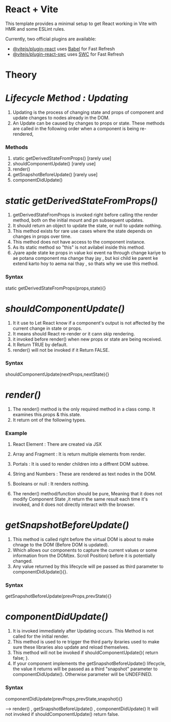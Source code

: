 # React + Vite

This template provides a minimal setup to get React working in Vite with HMR and some ESLint rules.

Currently, two official plugins are available:

- [@vitejs/plugin-react](https://github.com/vitejs/vite-plugin-react/blob/main/packages/plugin-react/README.md) uses [Babel](https://babeljs.io/) for Fast Refresh
- [@vitejs/plugin-react-swc](https://github.com/vitejs/vite-plugin-react-swc) uses [SWC](https://swc.rs/) for Fast Refresh


# Theory

# _Lifecycle Method : Updating_

1. Updating is the process of changing state and props of component and update changes to nodes already in the DOM.
2. An Update can be caused by changes to props or state. These methods are called in the following order when a component is being re-rendered,

<h3>Methods</h3>

1. static getDerivedStateFromProps() [rarely use]
2. shouldComponentUpdate() [rarely use]
3. render()
4. getSnapshotBeforeUpdate() [rarely use]
5. componentDidUpdate()

# _static getDerivedStateFromProps()_

1. getDerivedStateFromProps is invoked right before calling tthe render method, both on the initial mount and pn subsequent updates. 
2. It should return an object to update the state, or null to update nothing. 
3. This method exists for rare use cases where the state depends on changes in props over time. 
4. This method does not have access to the component instance.
5. As its static method so "this" is not avilabel inside this method.
6. Jyare apde state ke props in value koi event na through change kariye to ae potana component ma change thay jay , but koi child ke parent ke extend karto hoy to aema nai thay , so thats why we use this method.

<h3>Syntax</h3>

static getDerivedStateFromProps(props,state){}

# _shouldComponentUpdate()_

1. It it use to Let React know if a component's output is not affected by the current change in state or props.
2. It means should React re-render or it cann skip rendering.
3. it invoked before render() when new props or state are being received.
4. It Return TRUE by default.
5. render() will not be invoked if it Return FALSE.

<h3>Syntax</h3>

shouldComponentUpdate(nextProps,nextState){}

# _render()_

1. The render() method is the only required method in a class comp. It examines this.props & this.state.
2. It return ont of the following types.

<h3>Example</h3>

1. React Element :  There are created via JSX
2. Array and Fragment : It is return multiple elements from render.
3. Portals : It is used to render children into a diffrent DOM subtree.
4. String and Numbers : These are rendered as text nodes in the DOM.
5. Booleans or null : It renders nothing.

3. The render() method/function should be pure, Meaning that it does not modify Component State ,it return the same result each time it's invoked, and it does not directly interact with the browser.

# _getSnapshotBeforeUpdate()_

1. This method is called right before the virtual DOM is about to make chnage to the DOM (Before DOM is updated).
2. Which allows our components to capture the current values or some information from the DOM(ex. Scroll Position) before it is potentially changed.
3. Any value returned by this lifecycle will pe passed as third parameter to componentDidUpdate(){}.

<h3>Syntax</h3>

getSnapshotBeforeUpdate(prevProps,prevState){}

# _componentDidUpdate()_

1. It is invoked immediately after Updating occurs. This Method is not called for the initial render.
2. This method is used to re trigger the third party ibraries used to make sure these libraries also update and reload themselves.
3. This method will not be invoked if shouldComponentUpdate(){ return false; }.
4. If your component implements the getSnapshotBeforeUpdate() lifecycle, the value it returns will be passed as a third "snapshot" parameter to componentDidUpdate(). Otherwise parameter will be UNDEFINED.

<h3>Syntax</h3>

componentDidUpdate(prevProps,prevState,snapshot){}

--> render() , getSnapshotBeforeUpdate() , componentDidUpdate() It will not invoked if shouldComponentUpdate() return false.
